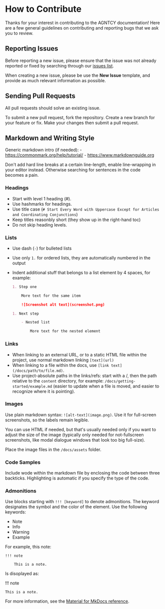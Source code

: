 # How to Contribute

Thanks for your interest in contributing to the AGNTCY documentation! Here are a few general guidelines on contributing and
reporting bugs that we ask you to review.

## Reporting Issues

Before reporting a new issue, please ensure that the issue was not already reported or fixed by searching through our
[issues list](https://github.com/agntcy/docs/issues).

When creating a new issue, please be use the **New Issue** template, and provide as much relevant information as
possible.

## Sending Pull Requests

All pull requests should solve an existing issue.

To submit a new pull request, fork the repository. Create a new branch for your feature or fix. Make your
changes then submit a pull request.

## Markdown and Writing Style

Generic markdown intro (if needed):
    - https://commonmark.org/help/tutorial/
    - https://www.markdownguide.org

Don't add hard line breaks at a certain line-length, enable line-wrapping in your editor instead. Otherwise searching for sentences in the code becomes a pain.

### Headings

- Start with level 1 heading (#).
- Use hashmarks for headings.
- Use title case (`# Start Every Word with Uppercase Except for Articles and Coordinating Conjunctions`)
- Keep titles reasonbly short (they show up in the right-hand toc)
- Do not skip heading levels.

### Lists

- Use dash (`-`) for bulleted lists
- Use only `1.` for ordered lists, they are automatically numbered in the output
- Indent additional stuff that belongs to a list element by 4 spaces, for example:

    ```md
    1. Step one

        More text for the same item

        ![Screenshot alt text](screenshot.png)

    1. Next step

        - Nested list

            More text for the nested element
    ```

### Links

- When linking to an external URL, or to a static HTML file within the project, use normal markdown linking `[text](url)`
- When linking to a file within the docs, use `[link text](/docs/path/to/file.md)`.
- Use project-absolute paths in the links/refs: start with a /, then the path relative to the `content` directory, for example: `/docs/getting-started/example.md` (easier to update when a file is moved, and easier to recognize where it is pointing).

### Images

Use plain markdown syntax: `![alt-text](image.png)`. Use it for full-screen screenshots, so the labels remain legible.

You can use HTML if needed, but that's usually needed only if you want to adjust the size of the image (typically only needed for not-fullscreen screenshots, like modal dialogue windows that look too big full-size).

Place the image files in the `/docs/assets` folder.


### Code Samples

Include wode within the markdown file by enclosing the code between three backticks. Highlighting is automatic if you specify the type of the code.

### Admonitions

Use blocks starting with `!!! [keyword]` to denote admonitions. The keyword designates the symbol and the color of the element. Use the following keywords:

- Note
- Info
- Warning
- Example

For example, this note:

```
!!! note

    This is a note.
```

Is disoplayed as:

!!! note

    This is a note.

For more information, see the [Material for MkDocs reference](https://squidfunk.github.io/mkdocs-material/reference/).